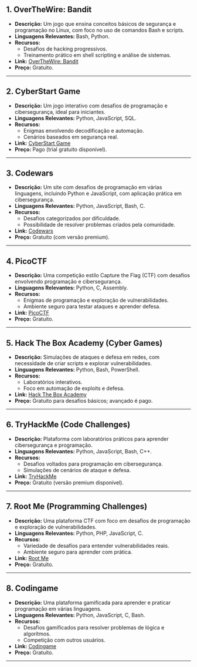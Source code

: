 ## **1. OverTheWire: Bandit**
- **Descrição:** Um jogo que ensina conceitos básicos de segurança e programação no Linux, com foco no uso de comandos Bash e scripts.  
- **Linguagens Relevantes:** Bash, Python.  
- **Recursos:**  
  - Desafios de hacking progressivos.  
  - Treinamento prático em shell scripting e análise de sistemas.  
- **Link:** [OverTheWire: Bandit](https://overthewire.org/wargames/bandit/)  
- **Preço:** Gratuito.  

---

## **2. CyberStart Game**
- **Descrição:** Um jogo interativo com desafios de programação e cibersegurança, ideal para iniciantes.  
- **Linguagens Relevantes:** Python, JavaScript, SQL.  
- **Recursos:**  
  - Enigmas envolvendo decodificação e automação.  
  - Cenários baseados em segurança real.  
- **Link:** [CyberStart Game](https://www.cyberstart.com/)  
- **Preço:** Pago (trial gratuito disponível).  

---

## **3. Codewars**
- **Descrição:** Um site com desafios de programação em várias linguagens, incluindo Python e JavaScript, com aplicação prática em cibersegurança.  
- **Linguagens Relevantes:** Python, JavaScript, Bash, C.  
- **Recursos:**  
  - Desafios categorizados por dificuldade.  
  - Possibilidade de resolver problemas criados pela comunidade.  
- **Link:** [Codewars](https://www.codewars.com/)  
- **Preço:** Gratuito (com versão premium).  

---

## **4. PicoCTF**
- **Descrição:** Uma competição estilo Capture the Flag (CTF) com desafios envolvendo programação e cibersegurança.  
- **Linguagens Relevantes:** Python, C, Assembly.  
- **Recursos:**  
  - Enigmas de programação e exploração de vulnerabilidades.  
  - Ambiente seguro para testar ataques e aprender defesa.  
- **Link:** [PicoCTF](https://picoctf.org/)  
- **Preço:** Gratuito.  

---

## **5. Hack The Box Academy (Cyber Games)**
- **Descrição:** Simulações de ataques e defesa em redes, com necessidade de criar scripts e explorar vulnerabilidades.  
- **Linguagens Relevantes:** Python, Bash, PowerShell.  
- **Recursos:**  
  - Laboratórios interativos.  
  - Foco em automação de exploits e defesa.  
- **Link:** [Hack The Box Academy](https://academy.hackthebox.com/)  
- **Preço:** Gratuito para desafios básicos; avançado é pago.  

---

## **6. TryHackMe (Code Challenges)**
- **Descrição:** Plataforma com laboratórios práticos para aprender cibersegurança e programação.  
- **Linguagens Relevantes:** Python, JavaScript, Bash, C++.  
- **Recursos:**  
  - Desafios voltados para programação em cibersegurança.  
  - Simulações de cenários de ataque e defesa.  
- **Link:** [TryHackMe](https://tryhackme.com/)  
- **Preço:** Gratuito (versão premium disponível).  

---

## **7. Root Me (Programming Challenges)**
- **Descrição:** Uma plataforma CTF com foco em desafios de programação e exploração de vulnerabilidades.  
- **Linguagens Relevantes:** Python, PHP, JavaScript, C.  
- **Recursos:**  
  - Variedade de desafios para entender vulnerabilidades reais.  
  - Ambiente seguro para aprender com prática.  
- **Link:** [Root Me](https://www.root-me.org/)  
- **Preço:** Gratuito.  

---

## **8. Codingame**
- **Descrição:** Uma plataforma gamificada para aprender e praticar programação em várias linguagens.  
- **Linguagens Relevantes:** Python, JavaScript, C, Bash.  
- **Recursos:**  
  - Desafios gamificados para resolver problemas de lógica e algoritmos.  
  - Competição com outros usuários.  
- **Link:** [Codingame](https://www.codingame.com/)  
- **Preço:** Gratuito.  

---
